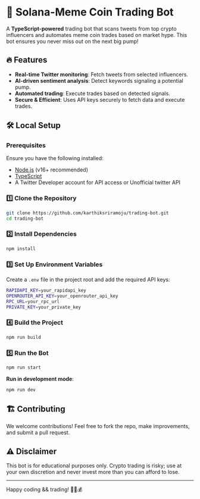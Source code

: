 # 🚀 Solana-Meme Coin Trading Bot

A **TypeScript-powered** trading bot that scans tweets from top crypto influencers and automates meme coin trades based on market hype. This bot ensures you never miss out on the next big pump!

## 🔥 Features
- **Real-time Twitter monitoring**: Fetch tweets from selected influencers.
- **AI-driven sentiment analysis**: Detect keywords signaling a potential pump.
- **Automated trading**: Execute trades based on detected signals.
- **Secure & Efficient**: Uses API keys securely to fetch data and execute trades.

## 🛠 Local Setup

### Prerequisites
Ensure you have the following installed:
- [Node.js](https://nodejs.org/en/download/) (v16+ recommended)
- [TypeScript](https://www.typescriptlang.org/)
- A Twitter Developer account for API access or Unofficial twitter API

### 1️⃣ Clone the Repository
```sh
git clone https://github.com/karthiksriramoju/trading-bot.git
cd trading-bot
```

### 2️⃣ Install Dependencies
```sh
npm install
```

### 3️⃣ Set Up Environment Variables
Create a `.env` file in the project root and add the required API keys:
```sh
RAPIDAPI_KEY=your_rapidapi_key
OPENROUTER_API_KEY=your_openrouter_api_key
RPC_URL=your_rpc_url
PRIVATE_KEY=your_private_key
```

### 4️⃣ Build the Project
```sh
npm run build
```

### 5️⃣ Run the Bot
```sh
npm run start
```

**Run in development mode**:
  ```sh
  npm run dev
  ```

## 🏗 Contributing
We welcome contributions! Feel free to fork the repo, make improvements, and submit a pull request.

## ⚠️ Disclaimer
This bot is for educational purposes only. Crypto trading is risky; use at your own discretion and never invest more than you can afford to lose.

---

Happy coding && trading! 🚀🐶💰

